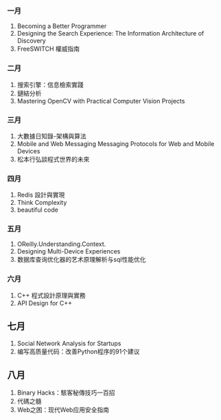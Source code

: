 ### 一月

1. Becoming a Better Programmer
2. Designing the Search Experience: The Information Architecture of Discovery
3. FreeSWITCH 權威指南

### 二月

1. 搜索引擎：信息檢索實踐
2. 鏈結分析
3. Mastering OpenCV with Practical Computer Vision Projects

### 三月

1. 大數據日知錄-架構與算法
2. Mobile and Web Messaging Messaging Protocols for Web and Mobile Devices
3. 松本行弘談程式世界的未來

### 四月

1. Redis 設計與實現
2. Think Complexity
3. beautiful code

### 五月
1. OReilly.Understanding.Context.
2. Designing Multi-Device Experiences
3. 数据库查询优化器的艺术原理解析与sql性能优化


### 六月
1. C++ 程式設計原理與實務
2. API Design for C++


## 七月
1. Social Network Analysis for Startups
2. 编写高质量代码：改善Python程序的91个建议


## 八月
1. Binary Hacks：駭客秘傳技巧一百招
2. 代碼之髓
3. Web之困：现代Web应用安全指南
